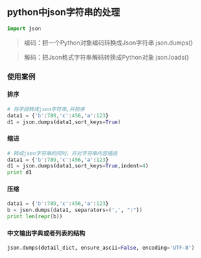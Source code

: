 ## python中json字符串的处理
```python
import json
```
> 编码：把一个Python对象编码转换成Json字符串   json.dumps()

> 解码：把Json格式字符串解码转换成Python对象   json.loads()

### 使用案例
#### 排序
```python
# 将字段转成json字符串,并排序
data1 = {'b':789,'c':456,'a':123}
d1 = json.dumps(data1,sort_keys=True)
```

#### 缩进
```python
# 转成json字符串的同时，并对字符串内容缩进
data1 = {'b':789,'c':456,'a':123}
d1 = json.dumps(data1,sort_keys=True,indent=4)
print d1
```


#### 压缩
```python
data1 = {'b':789,'c':456,'a':123}
b = json.dumps(data1, separators=(',', ":"))
print len(repr(b))
```

#### 中文输出字典或者列表的结构
```python
json.dumps(detail_dict, ensure_ascii=False, encoding='UTF-8')
```
